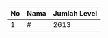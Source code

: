 | No | Nama            | Jumlah Level |
|----|-----------------|--------------|
| 1  | #    |    2613        |
